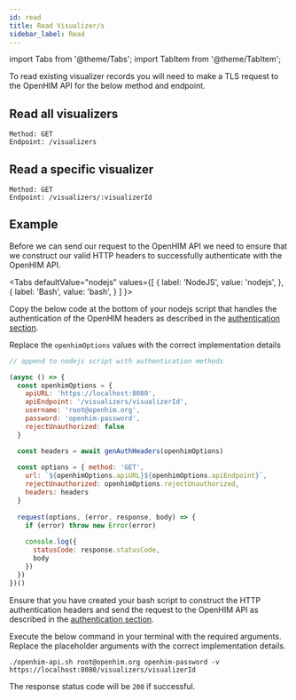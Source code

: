 ```yaml
---
id: read
title: Read Visualizer/s
sidebar_label: Read
---
```


import Tabs from '@theme/Tabs';
import TabItem from '@theme/TabItem';

To read existing visualizer records you will need to make a TLS request to the OpenHIM API for the below method and endpoint.

## Read all visualizers

```curl
Method: GET
Endpoint: /visualizers
```

## Read a specific visualizer

```curl
Method: GET
Endpoint: /visualizers/:visualizerId
```

## Example

Before we can send our request to the OpenHIM API we need to ensure that we construct our valid HTTP headers to successfully authenticate with the OpenHIM API. 

<Tabs
  defaultValue="nodejs"
  values={[
    { label: 'NodeJS', value: 'nodejs', },
    { label: 'Bash', value: 'bash', }
  ]
}>

<TabItem value="nodejs">

Copy the below code at the bottom of your nodejs script that handles the authentication of the OpenHIM headers as described in the [authentication section](../introduction/authentication.md). 

Replace the `openhimOptions` values with the correct implementation details

```javascript
// append to nodejs script with authentication methods

(async () => {
  const openhimOptions = {
    apiURL: 'https://localhost:8080',
    apiEndpoint: '/visualizers/visualizerId',
    username: 'root@openhim.org',
    password: 'openhim-password',
    rejectUnauthorized: false
  }

  const headers = await genAuthHeaders(openhimOptions)
  
  const options = { method: 'GET',
    url: `${openhimOptions.apiURL}${openhimOptions.apiEndpoint}`,
    rejectUnauthorized: openhimOptions.rejectUnauthorized,
    headers: headers
  }
  
  request(options, (error, response, body) => {
    if (error) throw new Error(error)
  
    console.log({
      statusCode: response.statusCode,
      body
    })
  })
})()
```

</TabItem>
<TabItem value="bash">

Ensure that you have created your bash script to construct the HTTP authentication headers and send the request to the OpenHIM API as described in the [authentication section](../introduction/authentication.md). 

Execute the below command in your terminal with the required arguments. Replace the placeholder arguments with the correct implementation details.

```curl
./openhim-api.sh root@openhim.org openhim-password -v https://localhost:8080/visualizers/visualizerId
```

</TabItem>
</Tabs>

The response status code will be `200` if successful.

